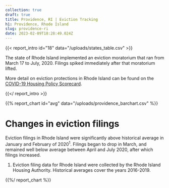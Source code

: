 ```yaml
---
collection: true
draft: true
title: Providence, RI | Eviction Tracking
h1: Providence, Rhode Island
slug: providence-ri
date: 2023-02-09T18:28:49.024Z
---
```

{{< report_intro id="18" data="/uploads/states_table.csv" >}}

The state of Rhode Island implemented an eviction moratorium that ran from March 17 to July, 2020. Filings spiked immediately after that moratorium lifted.

More detail on eviction protections in Rhode Island can be found on the [COVID-19 Housing Policy Scorecard](https://evictionlab.org/covid-policy-scorecard/). 

{{</ report_intro >}}


{{% report_chart id="avg" data="/uploads/providence_barchart.csv" %}}

# Changes in eviction filings

Eviction filings in Rhode Island were significantly above historical average in January and February of 2020<sup>1</sup>. Filings began to drop in March, and remained well below average between April and July 2020, after which filings increased. 

1. Eviction filing data for Rhode Island were collected by the Rhode Island Housing Authority. Historical averages cover the years 2016-2019.

{{%/ report_chart %}}